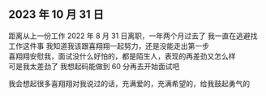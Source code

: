 ## 2023 年 10 月 31 日

距离从上一份工作 2022 年 8 月 31 日离职，一年两个月过去了
我一直在逃避找工作这件事
我知道我该跟喜翔翔一起努力，还是没能走出第一步  
喜翔翔安慰我，面试没什么好怕的，都是陌生人，表现的再差劲又怎么样  
可是我太差劲了
我想起码能做到 60 分再去开始面试吧

我会想起很多喜翔翔对我说过的话，充满爱的，充满希望的，给我鼓起勇气的
